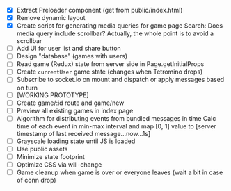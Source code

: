 * [x] Extract Preloader component (get from public/index.html)
* [x] Remove dynamic layout
* [x] Create script for generating media queries for game page
      Search: Does media query include scrollbar? Actually, the whole point is to avoid a scrollbar
* [ ] Add UI for user list and share button
* [ ] Design "database" (games with users)
* [ ] Read game (Redux) state from server side in Page.getInitialProps
* [ ] Create `currentUser` game state (changes when Tetromino drops)
* [ ] Subscribe to socket.io on mount and dispatch or apply messages based on turn
* [ ] [WORKING PROTOTYPE]
* [ ] Create game/:id route and game/new
* [ ] Preview all existing games in index page
* [ ] Algorithm for distributing events from bundled messages in time
      Calc time of each event in min-max interval and map [0, 1] value to [server timestamp of last received message...now...1s]
* [ ] Grayscale loading state until JS is loaded
* [ ] Use public assets
* [ ] Minimize state footprint
* [ ] Optimize CSS via will-change
* [ ] Game cleanup when game is over or everyone leaves (wait a bit in case of conn drop)
